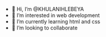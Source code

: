 - 👋 Hi, I’m @KHULANIHLEBEYA
- 👀 I’m interested in web development 
- 🌱 I’m currently learning html and css
- 💞️ I’m looking to collaborate 


<!---
KHULANIHLEBEYA/KHULANIHLEBEYA is a ✨ special ✨ repository because its `README.md` (this file) appears on your GitHub profile.
You can click the Preview link to take a look at your changes.
--->
